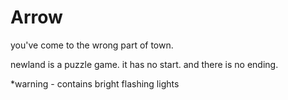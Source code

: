 # Arrow
you've come to the wrong part of town.

newland is a puzzle game.
it has no start.
and there is no ending.


*warning - contains bright flashing lights
